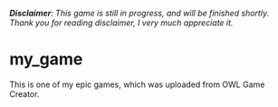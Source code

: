 ***Disclaimer**: This game is still in progress, and will be finished shortly. Thank you for reading disclaimer, I very much appreciate it.*

# my_game

This is one of my epic games, which was uploaded from OWL Game Creator.
